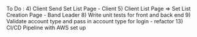 To Do :
4) Client Send Set List Page - Client 
5) Client List Page => Set List Creation Page - Band Leader
8) Write unit tests for front and back end
9) Validate account type and pass in account type for login - refactor
13) CI/CD Pipeline with AWS set up
